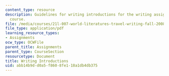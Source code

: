 ```yaml
---
content_type: resource
description: Guidelines for writing introductions for the writing assignments of the
  course.
file: /media/courses/21l-007-world-literatures-travel-writing-fall-2008/abb14b9dd0a5f8608fe118a1db4db375_revision_hand2.pdf
file_type: application/pdf
learning_resource_types:
- Assignments
ocw_type: OCWFile
parent_title: Assignments
parent_type: CourseSection
resourcetype: Document
title: Writing Introductions
uid: abb14b9d-d0a5-f860-8fe1-18a1db4db375
---
```


